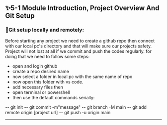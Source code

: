 ## ✨5-1 Module Introduction, Project Overview And Git Setup

### 🧨Git setup locally and remotely:

Before starting any project we need to create a github repo then connect with our local pc's directory and that will make sure our projects safety. Project will not lost at all if we commit and push the codes regularly. for doing that we need to follow some steps:

- open and login github
- create a repo desired name
- now select a folder in local pc with the same name of repo
- now open this folder with vs code.
- add necessary files then
- open terminal or powershell
- then use the default commands serially:

-- git init
-- git commit -m"message"
-- git branch -M main
-- git add remote origin [project url]
-- git push -u origin main

---
